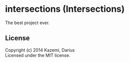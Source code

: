 # intersections (Intersections)

The best project ever.

## License
Copyright (c) 2014 Kazemi, Darius  
Licensed under the MIT license.

